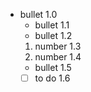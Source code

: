 - bullet 1.0
  - bullet 1.1
  - bullet 1.2
  1. number 1.3
  2. number 1.4
  - bullet 1.5
  - [ ] to do 1.6
